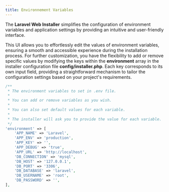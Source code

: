```yaml
---
title: Environnement Variables
---
```

The **Laravel Web Installer** simplifies the configuration of environment variables and application settings by providing an intuitive and user-friendly interface.

This UI allows you to effortlessly edit the values of environment variables, ensuring a smooth and accessible experience during the installation process. For further customization, you have the flexibility to add or remove specific values by modifying the keys within the **environment** array in the installer configuration file **config/installer.php**. Each key corresponds to its own input field, providing a straightforward mechanism to tailor the configuration settings based on your project's requirements.

```php
/**
 * The environment variables to set in .env file.
 *
 * You can add or remove variables as you wish.
 *
 * You can also set default values for each variable.
 *
 * The installer will ask you to provide the value for each variable.
 */
'environment' => [
    'APP_NAME' => 'Laravel',
    'APP_ENV' => 'production',
    'APP_KEY' => '',
    'APP_DEBUG' => 'true',
    'APP_URL' => 'http://localhost',
    'DB_CONNECTION' => 'mysql',
    'DB_HOST' => '127.0.0.1',
    'DB_PORT' => '3306',
    'DB_DATABASE' => 'laravel',
    'DB_USERNAME' => 'root',
    'DB_PASSWORD' => '',
],
```
